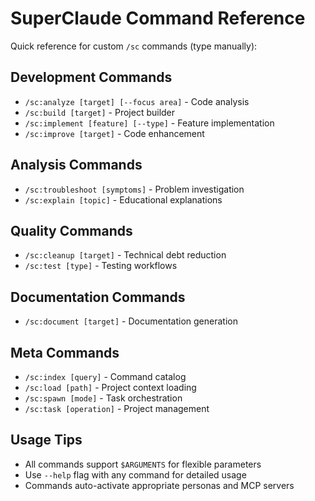 # SuperClaude Command Reference

Quick reference for custom `/sc` commands (type manually):

## Development Commands
- `/sc:analyze [target] [--focus area]` - Code analysis
- `/sc:build [target]` - Project builder 
- `/sc:implement [feature] [--type]` - Feature implementation
- `/sc:improve [target]` - Code enhancement

## Analysis Commands  
- `/sc:troubleshoot [symptoms]` - Problem investigation
- `/sc:explain [topic]` - Educational explanations

## Quality Commands
- `/sc:cleanup [target]` - Technical debt reduction
- `/sc:test [type]` - Testing workflows

## Documentation Commands
- `/sc:document [target]` - Documentation generation

## Meta Commands
- `/sc:index [query]` - Command catalog
- `/sc:load [path]` - Project context loading
- `/sc:spawn [mode]` - Task orchestration
- `/sc:task [operation]` - Project management

## Usage Tips
- All commands support `$ARGUMENTS` for flexible parameters
- Use `--help` flag with any command for detailed usage
- Commands auto-activate appropriate personas and MCP servers